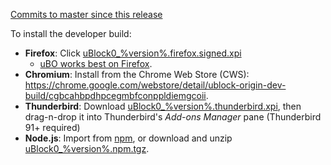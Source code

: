 
[Commits to master since this release](https://github.com/gorhill/uBlock/compare/%version%...master)

To install the developer build:

- **Firefox**: Click [uBlock0_%version%.firefox.signed.xpi](https://github.com/gorhill/uBlock/releases/download/%version%/uBlock0_%version%.firefox.signed.xpi)
    - [uBO works best on Firefox](https://github.com/gorhill/uBlock/wiki/uBlock-Origin-works-best-on-Firefox).
- **Chromium**: Install from the Chrome Web Store (CWS): <https://chrome.google.com/webstore/detail/ublock-origin-dev-build/cgbcahbpdhpcegmbfconppldiemgcoii>.
- **Thunderbird**: Download [uBlock0_%version%.thunderbird.xpi](https://github.com/gorhill/uBlock/releases/download/%version%/uBlock0_%version%.thunderbird.xpi), then drag-n-drop it into Thunderbird's _Add-ons Manager_ pane (Thunderbird 91+ required)
- **Node.js**: Import from [npm](https://www.npmjs.com/package/@gorhill/ubo-core), or download and unzip [uBlock0_%version%.npm.tgz](https://github.com/gorhill/uBlock/releases/download/%version%/uBlock0_%version%.npm.tgz).
